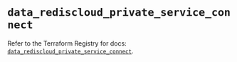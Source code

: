 # `data_rediscloud_private_service_connect`

Refer to the Terraform Registry for docs: [`data_rediscloud_private_service_connect`](https://registry.terraform.io/providers/redislabs/rediscloud/2.7.1/docs/data-sources/private_service_connect).
